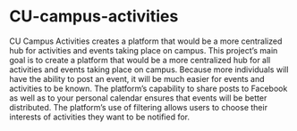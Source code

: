 # CU-campus-activities
CU Campus Activities creates a platform that would be a more centralized hub for activities and events taking place on campus.
This project’s main goal is to create a platform that would be a more centralized hub for all activities and events taking place on campus. Because more individuals will have the ability to post an event, it will be much easier for events and activities to be known. The platform’s capability to share posts to Facebook as well as to your personal calendar ensures that events will be better distributed. The platform’s use of filtering allows users to choose their interests of activities they want to be notified for.

